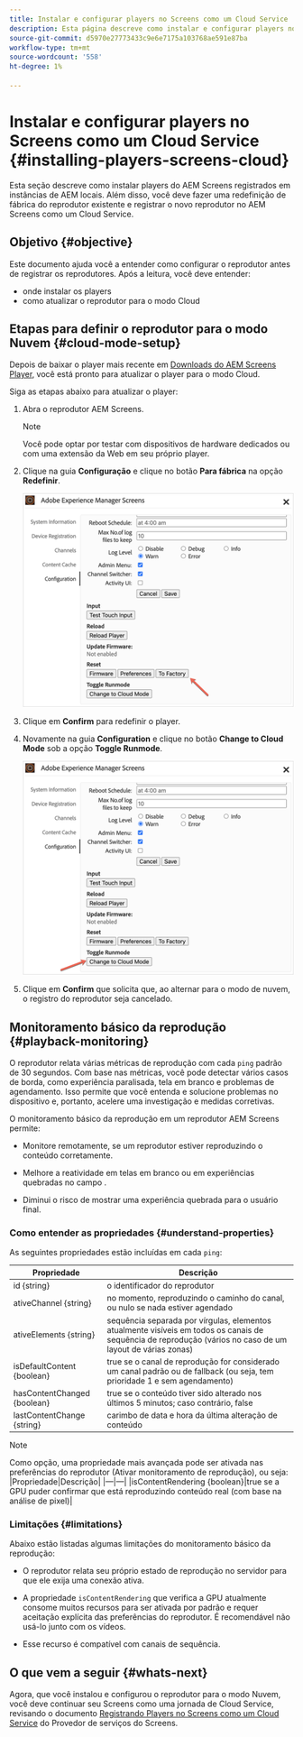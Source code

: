 ```yaml
---
title: Instalar e configurar players no Screens como um Cloud Service
description: Esta página descreve como instalar e configurar players no Screens como um Cloud Service.
source-git-commit: d5970e27773433c9e6e7175a103768ae591e87ba
workflow-type: tm+mt
source-wordcount: '558'
ht-degree: 1%

---
```



# Instalar e configurar players no Screens como um Cloud Service {#installing-players-screens-cloud}

Esta seção descreve como instalar players do AEM Screens registrados em instâncias de AEM locais. Além disso, você deve fazer uma redefinição de fábrica do reprodutor existente e registrar o novo reprodutor no AEM Screens como um Cloud Service.

## Objetivo {#objective}

Este documento ajuda você a entender como configurar o reprodutor antes de registrar os reprodutores. Após a leitura, você deve entender:

* onde instalar os players
* como atualizar o reprodutor para o modo Cloud

## Etapas para definir o reprodutor para o modo Nuvem {#cloud-mode-setup}

Depois de baixar o player mais recente em [Downloads do AEM Screens Player](https://download.macromedia.com/screens/), você está pronto para atualizar o player para o modo Cloud.

Siga as etapas abaixo para atualizar o player:

1. Abra o reprodutor AEM Screens.

   >[!NOTE]
   >Você pode optar por testar com dispositivos de hardware dedicados ou com uma extensão da Web em seu próprio player.

1. Clique na guia **Configuração** e clique no botão **Para fábrica** na opção **Redefinir**.

   ![imagem](/help/screens-cloud/assets/player/installplayer-2.png)

1. Clique em **Confirm** para redefinir o player.

1. Novamente na guia **Configuration** e clique no botão **Change to Cloud Mode** sob a opção **Toggle Runmode**.

   ![imagem](/help/screens-cloud/assets/player/installplayer-1.png)

1. Clique em **Confirm** que solicita que, ao alternar para o modo de nuvem, o registro do reprodutor seja cancelado.

## Monitoramento básico da reprodução {#playback-monitoring}

O reprodutor relata várias métricas de reprodução com cada `ping` padrão de 30 segundos. Com base nas métricas, você pode detectar vários casos de borda, como experiência paralisada, tela em branco e problemas de agendamento. Isso permite que você entenda e solucione problemas no dispositivo e, portanto, acelere uma investigação e medidas corretivas.

O monitoramento básico da reprodução em um reprodutor AEM Screens permite:

* Monitore remotamente, se um reprodutor estiver reproduzindo o conteúdo corretamente.

* Melhore a reatividade em telas em branco ou em experiências quebradas no campo .

* Diminui o risco de mostrar uma experiência quebrada para o usuário final.

### Como entender as propriedades {#understand-properties}

As seguintes propriedades estão incluídas em cada `ping`:

| Propriedade | Descrição |
|---|---|
| id {string} | o identificador do reprodutor |
| ativeChannel {string} | no momento, reproduzindo o caminho do canal, ou nulo se nada estiver agendado |
| ativeElements {string} | sequência separada por vírgulas, elementos atualmente visíveis em todos os canais de sequência de reprodução (vários no caso de um layout de várias zonas) |
| isDefaultContent {boolean} | true se o canal de reprodução for considerado um canal padrão ou de fallback (ou seja, tem prioridade 1 e sem agendamento) |
| hasContentChanged {boolean} | true se o conteúdo tiver sido alterado nos últimos 5 minutos; caso contrário, false |
| lastContentChange {string} | carimbo de data e hora da última alteração de conteúdo |

>[!NOTE]
>Como opção, uma propriedade mais avançada pode ser ativada nas preferências do reprodutor (Ativar monitoramento de reprodução), ou seja:
>|Propriedade|Descrição|
>|—|—|
>|isContentRendering {boolean}|true se a GPU puder confirmar que está reproduzindo conteúdo real (com base na análise de pixel)|

### Limitações           {#limitations}

Abaixo estão listadas algumas limitações do monitoramento básico da reprodução:

* O reprodutor relata seu próprio estado de reprodução no servidor para que ele exija uma conexão ativa.

* A propriedade `isContentRendering` que verifica a GPU atualmente consome muitos recursos para ser ativada por padrão e requer aceitação explícita das preferências do reprodutor. É recomendável não usá-lo junto com os vídeos.

* Esse recurso é compatível com canais de sequência.

## O que vem a seguir {#whats-next}

Agora, que você instalou e configurou o reprodutor para o modo Nuvem, você deve continuar seu Screens como uma jornada de Cloud Service, revisando o documento [Registrando Players no Screens como um Cloud Service](/help/screens-cloud/managing-players-registration/registering-players-screens-cloud.md) do Provedor de serviços do Screens.

